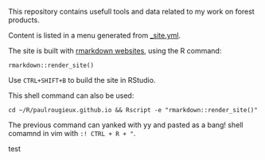 This repository contains usefull tools and data related to my work on forest products.

Content is listed in a menu generated from [_site.yml](_site.yml).

The site is built with [rmarkdown websites](http://rmarkdown.rstudio.com/rmarkdown_websites.html), using the R command:

    rmarkdown::render_site()
    
Use `CTRL+SHIFT+B` to build the site in RStudio.

This shell command can also be used:

    cd ~/R/paulrougieux.github.io && Rscript -e "rmarkdown::render_site()"

The previous command can yanked with yy and pasted as a bang! shell comamnd 
in vim with `:! CTRL + R + "`.

test
